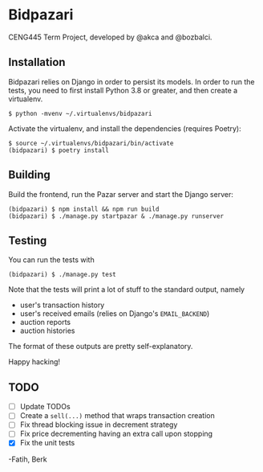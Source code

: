 # Bidpazari

CENG445 Term Project, developed by @akca and @bozbalci.

## Installation

Bidpazari relies on Django in order to persist its models. In
order to run the tests, you need to first install Python 3.8 or
greater, and then create a virtualenv.

    $ python -mvenv ~/.virtualenvs/bidpazari

Activate the virtualenv, and install the dependencies (requires Poetry):

    $ source ~/.virtualenvs/bidpazari/bin/activate
    (bidpazari) $ poetry install

## Building

Build the frontend, run the Pazar server and start the Django server:

    (bidpazari) $ npm install && npm run build
    (bidpazari) $ ./manage.py startpazar & ./manage.py runserver


## Testing

You can run the tests with

    (bidpazari) $ ./manage.py test

Note that the tests will print a lot of stuff to the standard output,
namely

- user's transaction history
- user's received emails (relies on Django's `EMAIL_BACKEND`)
- auction reports
- auction histories

The format of these outputs are pretty self-explanatory.

Happy hacking!

## TODO

- [ ] Update TODOs
- [ ] Create a `sell(...)` method that wraps transaction creation
- [ ] Fix thread blocking issue in decrement strategy
- [ ] Fix price decrementing having an extra call upon stopping
- [x] Fix the unit tests

-Fatih, Berk
